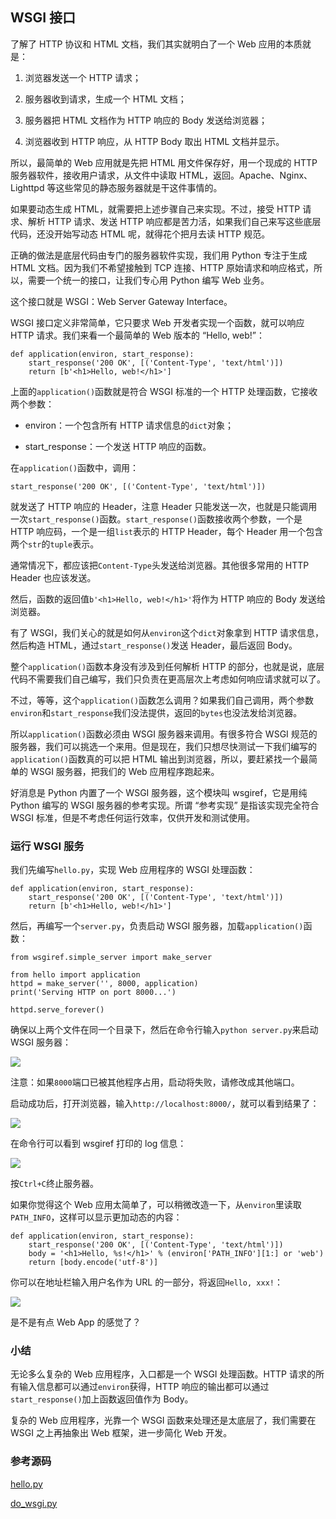 ## WSGI 接口

了解了 HTTP 协议和 HTML 文档，我们其实就明白了一个 Web 应用的本质就是：

1.  浏览器发送一个 HTTP 请求；
    
2.  服务器收到请求，生成一个 HTML 文档；
    
3.  服务器把 HTML 文档作为 HTTP 响应的 Body 发送给浏览器；
    
4.  浏览器收到 HTTP 响应，从 HTTP Body 取出 HTML 文档并显示。
    

所以，最简单的 Web 应用就是先把 HTML 用文件保存好，用一个现成的 HTTP 服务器软件，接收用户请求，从文件中读取 HTML，返回。Apache、Nginx、Lighttpd 等这些常见的静态服务器就是干这件事情的。

如果要动态生成 HTML，就需要把上述步骤自己来实现。不过，接受 HTTP 请求、解析 HTTP 请求、发送 HTTP 响应都是苦力活，如果我们自己来写这些底层代码，还没开始写动态 HTML 呢，就得花个把月去读 HTTP 规范。

正确的做法是底层代码由专门的服务器软件实现，我们用 Python 专注于生成 HTML 文档。因为我们不希望接触到 TCP 连接、HTTP 原始请求和响应格式，所以，需要一个统一的接口，让我们专心用 Python 编写 Web 业务。

这个接口就是 WSGI：Web Server Gateway Interface。

WSGI 接口定义非常简单，它只要求 Web 开发者实现一个函数，就可以响应 HTTP 请求。我们来看一个最简单的 Web 版本的 “Hello, web!”：

```
def application(environ, start_response):
    start_response('200 OK', [('Content-Type', 'text/html')])
    return [b'<h1>Hello, web!</h1>']
```

上面的`application()`函数就是符合 WSGI 标准的一个 HTTP 处理函数，它接收两个参数：

*   environ：一个包含所有 HTTP 请求信息的`dict`对象；
    
*   start_response：一个发送 HTTP 响应的函数。
    

在`application()`函数中，调用：

```
start_response('200 OK', [('Content-Type', 'text/html')])
```

就发送了 HTTP 响应的 Header，注意 Header 只能发送一次，也就是只能调用一次`start_response()`函数。`start_response()`函数接收两个参数，一个是 HTTP 响应码，一个是一组`list`表示的 HTTP Header，每个 Header 用一个包含两个`str`的`tuple`表示。

通常情况下，都应该把`Content-Type`头发送给浏览器。其他很多常用的 HTTP Header 也应该发送。

然后，函数的返回值`b'<h1>Hello, web!</h1>'`将作为 HTTP 响应的 Body 发送给浏览器。

有了 WSGI，我们关心的就是如何从`environ`这个`dict`对象拿到 HTTP 请求信息，然后构造 HTML，通过`start_response()`发送 Header，最后返回 Body。

整个`application()`函数本身没有涉及到任何解析 HTTP 的部分，也就是说，底层代码不需要我们自己编写，我们只负责在更高层次上考虑如何响应请求就可以了。

不过，等等，这个`application()`函数怎么调用？如果我们自己调用，两个参数`environ`和`start_response`我们没法提供，返回的`bytes`也没法发给浏览器。

所以`application()`函数必须由 WSGI 服务器来调用。有很多符合 WSGI 规范的服务器，我们可以挑选一个来用。但是现在，我们只想尽快测试一下我们编写的`application()`函数真的可以把 HTML 输出到浏览器，所以，要赶紧找一个最简单的 WSGI 服务器，把我们的 Web 应用程序跑起来。

好消息是 Python 内置了一个 WSGI 服务器，这个模块叫 wsgiref，它是用纯 Python 编写的 WSGI 服务器的参考实现。所谓 “参考实现” 是指该实现完全符合 WSGI 标准，但是不考虑任何运行效率，仅供开发和测试使用。

### 运行 WSGI 服务

我们先编写`hello.py`，实现 Web 应用程序的 WSGI 处理函数：

```
def application(environ, start_response):
    start_response('200 OK', [('Content-Type', 'text/html')])
    return [b'<h1>Hello, web!</h1>']
```

然后，再编写一个`server.py`，负责启动 WSGI 服务器，加载`application()`函数：

```
from wsgiref.simple_server import make_server

from hello import application
httpd = make_server('', 8000, application)
print('Serving HTTP on port 8000...')

httpd.serve_forever()
```

确保以上两个文件在同一个目录下，然后在命令行输入`python server.py`来启动 WSGI 服务器：

![](\fig\950751913543456.png)

注意：如果`8000`端口已被其他程序占用，启动将失败，请修改成其他端口。

启动成功后，打开浏览器，输入`http://localhost:8000/`，就可以看到结果了：

![](\fig\950751878708448.png)

在命令行可以看到 wsgiref 打印的 log 信息：

![](\fig\950751840957632.png)

按`Ctrl+C`终止服务器。

如果你觉得这个 Web 应用太简单了，可以稍微改造一下，从`environ`里读取`PATH_INFO`，这样可以显示更加动态的内容：

```
def application(environ, start_response):
    start_response('200 OK', [('Content-Type', 'text/html')])
    body = '<h1>Hello, %s!</h1>' % (environ['PATH_INFO'][1:] or 'web')
    return [body.encode('utf-8')]
```

你可以在地址栏输入用户名作为 URL 的一部分，将返回`Hello, xxx!`：

![](\fig\950751959286720.png)

是不是有点 Web App 的感觉了？

### 小结

无论多么复杂的 Web 应用程序，入口都是一个 WSGI 处理函数。HTTP 请求的所有输入信息都可以通过`environ`获得，HTTP 响应的输出都可以通过`start_response()`加上函数返回值作为 Body。

复杂的 Web 应用程序，光靠一个 WSGI 函数来处理还是太底层了，我们需要在 WSGI 之上再抽象出 Web 框架，进一步简化 Web 开发。

### 参考源码

[hello.py](https://github.com/michaelliao/learn-python3/blob/master/samples/web/hello.py)

[do_wsgi.py](https://github.com/michaelliao/learn-python3/blob/master/samples/web/do_wsgi.py)
